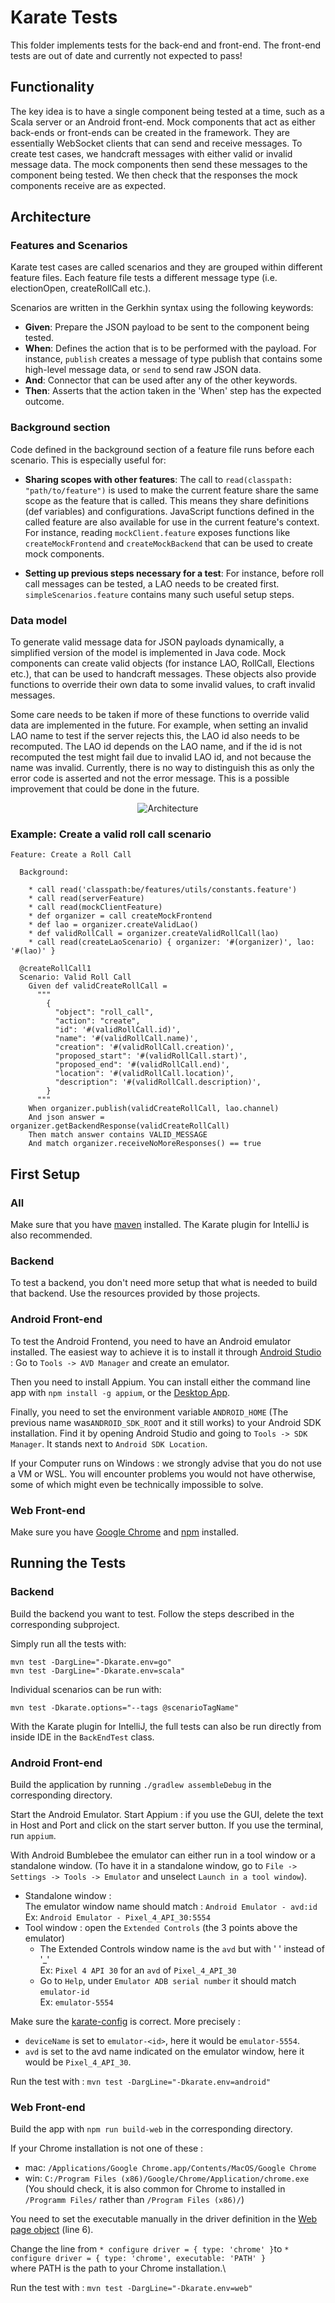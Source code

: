 # Karate Tests

This folder implements tests for the back-end and front-end. The front-end tests are out of date and currently not expected to pass!

## Functionality
The key idea is to have a single component being tested at a time, such as a Scala server or an Android front-end. Mock components that act as either back-ends or front-ends can be created in the framework. They are essentially WebSocket clients that can send and receive messages. To create test cases, we handcraft messages with either valid or invalid message data. The mock components then send these messages to the component being tested. We then check that the responses the mock components receive are as expected.

## Architecture
### Features and Scenarios
Karate test cases are called scenarios and they are grouped within different feature files. Each feature file tests a different message type (i.e. electionOpen, createRollCall etc.). 

Scenarios are written in the Gerkhin syntax using the following keywords:

- **Given**: Prepare the JSON payload to be sent to the component being tested. 
- **When**: Defines the action that is to be performed with the payload. For instance, `publish` creates a message of type publish that contains some high-level message data, or `send` to send raw JSON data. 
- **And**: Connector that can be used after any of the other keywords.
- **Then**: Asserts that the action taken in the 'When' step has the expected outcome.

### Background section
Code defined in the background section of a feature file runs before each scenario. This is especially useful for: 

- **Sharing scopes with other features**: The call to `read(classpath: "path/to/feature")` is used to make the current feature share the same scope as the feature that is called. This means they share definitions (def variables) and configurations. JavaScript functions defined in the called feature are also available for use in the current feature's context. For instance, reading `mockClient.feature` exposes functions like `createMockFrontend` and `createMockBackend` that can be used to create mock components.

- **Setting up previous steps necessary for a test**: For instance, before roll call messages can be tested, a LAO needs to be created first. `simpleScenarios.feature` contains many such useful setup steps.

### Data model
To generate valid message data for JSON payloads dynamically, a simplified version of the model is implemented in Java code. Mock components can create valid objects (for instance LAO, RollCall, Elections etc.), that can be used to handcraft messages. These objects also provide functions to override their own data to some invalid values, to craft invalid messages. 

Some care needs to be taken if more of these functions to override valid data are implemented in the future. For example, when setting an invalid LAO name to test if the server rejects this, the LAO id also needs to be recomputed. The LAO id depends on the LAO name, and if the id is not recomputed the test might fail due to invalid LAO id, and not because the name was invalid. Currently, there is no way to distinguish this as only the error code is asserted and not the error message. This is a possible improvement that could be done in the future. 

<div align="center">
  <img src="images/architecture_diagram.png" alt="Architecture"/>
</div>

### Example: Create a valid roll call scenario

```
Feature: Create a Roll Call

  Background:

    * call read('classpath:be/features/utils/constants.feature')
    * call read(serverFeature)
    * call read(mockClientFeature)
    * def organizer = call createMockFrontend
    * def lao = organizer.createValidLao()
    * def validRollCall = organizer.createValidRollCall(lao)
    * call read(createLaoScenario) { organizer: '#(organizer)', lao: '#(lao)' }

  @createRollCall1
  Scenario: Valid Roll Call
    Given def validCreateRollCall =
      """
        {
          "object": "roll_call",
          "action": "create",
          "id": '#(validRollCall.id)',
          "name": '#(validRollCall.name)',
          "creation": '#(validRollCall.creation)',
          "proposed_start": '#(validRollCall.start)',
          "proposed_end": '#(validRollCall.end)',
          "location": '#(validRollCall.location)',
          "description": '#(validRollCall.description)',
        }
      """
    When organizer.publish(validCreateRollCall, lao.channel)
    And json answer = organizer.getBackendResponse(validCreateRollCall)
    Then match answer contains VALID_MESSAGE
    And match organizer.receiveNoMoreResponses() == true
```

## First Setup

### All
Make sure that you have [maven](https://maven.apache.org/download.cgi) installed.
The Karate plugin for IntelliJ is also recommended.

### Backend

To test a backend, you don't need more setup that what is needed to build that backend. Use the resources provided by
those projects.

### Android Front-end

To test the Android Frontend, you need to have an Android emulator installed. The easiest way to achieve it is to
install it through [Android Studio](https://developer.android.com/studio) :
Go to `Tools -> AVD Manager` and create an emulator.

Then you need to install Appium. You can install either the command line app with `npm install -g appium`, or
the [Desktop App](https://github.com/appium/appium-desktop/releases/).

Finally, you need to set the environment variable `ANDROID_HOME` (The previous name was`ANDROID_SDK_ROOT`
and it still works)
to your Android SDK installation. Find it by
opening Android Studio and going to `Tools -> SDK Manager`. It stands next to `Android SDK Location`.

If your Computer runs on Windows : we strongly advise that you do not use a VM or WSL. You will encounter problems you
would not have otherwise, some of which might even be technically impossible to solve.

### Web Front-end

Make sure you have [Google Chrome](https://www.google.com/intl/en/chrome/) and [npm](https://nodejs.org/en/download/)
installed.

## Running the Tests

### Backend

Build the backend you want to test. Follow the steps described in the corresponding subproject.

Simply run all the tests with:

```
mvn test -DargLine="-Dkarate.env=go"
mvn test -DargLine="-Dkarate.env=scala"
```

Individual scenarios can be run with:

```
mvn test -Dkarate.options="--tags @scenarioTagName"
```

With the Karate plugin for IntelliJ, the full tests can also be run directly from inside IDE in the `BackEndTest` class.


### Android Front-end

Build the application by running `./gradlew assembleDebug` in the corresponding directory.

Start the Android Emulator. Start Appium : if you use the GUI, delete the text in Host and Port and click on the start
server button. If you use the terminal, run `appium`.

With Android Bumblebee the emulator can either run in a tool window or a standalone window. (To have it in a standalone
window, go to `File -> Settings -> Tools -> Emulator` and unselect `Launch in a tool window`).
- Standalone window : \
The emulator window name should match : `Android Emulator - avd:id` \
Ex: `Android Emulator - Pixel_4_API_30:5554`
- Tool window : open the `Extended Controls` (the 3 points above the emulator)
  - The Extended Controls window name is the `avd` but with ' ' instead of '_' \
    Ex: `Pixel 4 API 30` for an `avd` of `Pixel_4_API_30`
  - Go to `Help`, under `Emulator ADB serial number` it should match `emulator-id`\
    Ex: `emulator-5554`



Make sure the [karate-config](src/test/java/karate-config.js) is correct. More precisely :

- `deviceName` is set to `emulator-<id>`, here it would be `emulator-5554`.
- `avd` is set to the avd name indicated on the emulator window, here it would be `Pixel_4_API_30`.

Run the test with :
`mvn test -DargLine="-Dkarate.env=android"`

### Web Front-end

Build the app with `npm run build-web` in the corresponding directory.

If your Chrome installation is not one of these :

- mac: `/Applications/Google Chrome.app/Contents/MacOS/Google Chrome`
- win: `C:/Program Files (x86)/Google/Chrome/Application/chrome.exe` \
  (You should check, it is also common for Chrome to installed in `/Programm Files/` rather than `/Program Files (x86)/`)

You need to set the executable manually in the driver definition in
the [Web page object](src/test/java/fe/utils/web.feature) (line 6).

Change the line from `* configure driver = { type: 'chrome' }`to `* configure driver = { type: 'chrome', executable: 'PATH' }`\
where PATH is the path to your Chrome installation.\

Run the test with :
`mvn test -DargLine="-Dkarate.env=web"`
